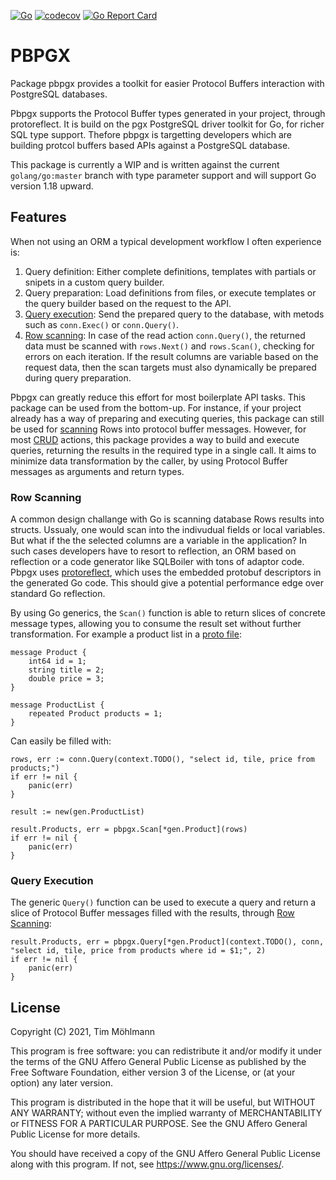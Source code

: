 [![Go](https://github.com/muhlemmer/pbpgx/actions/workflows/go.yml/badge.svg)](https://github.com/muhlemmer/pbpgx/actions/workflows/go.yml)
[![codecov](https://codecov.io/gh/muhlemmer/pbpgx/branch/main/graph/badge.svg?token=NS16O82CC1)](https://codecov.io/gh/muhlemmer/pbpgx)
[![Go Report Card](https://goreportcard.com/badge/github.com/muhlemmer/pbpgx)](https://goreportcard.com/report/github.com/muhlemmer/pbpgx)

# PBPGX

Package pbpgx provides a toolkit for easier Protocol Buffers interaction with PostgreSQL databases.

Pbpgx supports the Protocol Buffer types generated in your project, through protoreflect.
It is build on the pgx PostgreSQL driver toolkit for Go, for richer SQL type support.
Thefore pbpgx is targetting developers which are building protcol buffers based APIs against a PostgreSQL database.

This package is currently a WIP and is written against the current `golang/go:master` branch with type parameter support and
will support Go version 1.18 upward.

## Features

When not using an ORM a typical development workflow I often experience is:

1. Query definition: Either complete definitions, templates with partials or snipets in a custom query builder.
2. Query preparation: Load definitions from files, or execute templates or the query builder based on the request to the API.
3. [Query execution](#query-execution): Send the prepared query to the database, with metods such as `conn.Exec()` or `conn.Query()`.
4. [Row scanning](#row-scanning): In case of the read action `conn.Query()`, the returned data must be scanned with `rows.Next()` and `rows.Scan()`,
    checking for errors on each iteration.
    If the result columns are variable based on the request data, then the scan targets must also dynamically be prepared during query preparation.

Pbpgx can greatly reduce this effort for most boilerplate API tasks. This package can be used from the bottom-up.
For instance, if your project already has a way of preparing and executing queries, this package can still be used for [scanning](#row-scanning) Rows into protocol buffer messages.
However, for most [CRUD](https://en.wikipedia.org/wiki/CRUD) actions, this package provides a way to build and execute queries, returning the results in the required type in a single call.
It aims to minimize data transformation by the caller, by using Protocol Buffer messages as arguments and return types.

### Row Scanning

A common design challange with Go is scanning database Rows results into structs. Ussualy, one would scan into the indivudual fields or local variables.
But what if the the selected columns are a variable in the application? In such cases developers have to resort to reflection, an ORM based on
reflection or a code generator like SQLBoiler with tons of adaptor code. 
Pbpgx uses [protoreflect](https://pkg.go.dev/google.golang.org/protobuf/reflect/protoreflect), which uses the embedded protobuf descriptors in the generated Go code.
This should give a potential performance edge over standard Go reflection. 

By using Go generics, the `Scan()` function is able to return slices of concrete message types, allowing you to consume the result set without further transformation. For example a product list in a [proto file](example_gen/example.proto):

```
message Product {
    int64 id = 1;
    string title = 2;
    double price = 3;
}

message ProductList {
    repeated Product products = 1;
}

```

Can easily be filled with:

```
rows, err := conn.Query(context.TODO(), "select id, tile, price from products;")
if err != nil {
    panic(err)
}

result := new(gen.ProductList)

result.Products, err = pbpgx.Scan[*gen.Product](rows)
if err != nil {
    panic(err)
}

```

### Query Execution

The generic `Query()` function can be used to execute a query and return a slice of Protocol Buffer messages filled with the results, through [Row Scanning](#row-scanning):

```
result.Products, err = pbpgx.Query[*gen.Product](context.TODO(), conn, "select id, tile, price from products where id = $1;", 2)
if err != nil {
    panic(err)
}
```

## License

Copyright (C) 2021, Tim Möhlmann

This program is free software: you can redistribute it and/or modify
it under the terms of the GNU Affero General Public License as published by
the Free Software Foundation, either version 3 of the License, or
(at your option) any later version.

This program is distributed in the hope that it will be useful,
but WITHOUT ANY WARRANTY; without even the implied warranty of
MERCHANTABILITY or FITNESS FOR A PARTICULAR PURPOSE.  See the
GNU Affero General Public License for more details.

You should have received a copy of the GNU Affero General Public License
along with this program.  If not, see <https://www.gnu.org/licenses/>.
